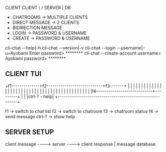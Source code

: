 CLIENT  CLIENT
     \  /
    SERVER
      |
     DB

- CHATROOMS -> MULTIPLE CLIENTS
- DIRECT MESSAGE -> 2 CLIENTS
- BIDIRECTION MESSAGE
- LOGIN -> PASSWORD & USERNAME
- CREATE -> PASSWORD & USERNAME

cli-chat --help|-h
cli-chat --version|-v
cli-chat --login --username|-u=Ayobami
Enter password> ********
cli-chat --create-account
username> Ayobami
password> ********

## CLIENT TUI
+f1--------------+f2----------------------------+f3-------+
|                |                              |         |
|                |                              |         |
|                |                              |         |
|                |                              |         |
|                |                              |         |
|                |                              |         |
|                |                              |         |
|                |                              |         |
|                |                              |         |
|                |                              |         |
|                |                              |         |
|                |f4----------------------------+---------+
|                |                          |ctrl-? - help|
+---------------------------------------------------------+

f1 -> switch to chat list
f2 -> switch to chatroom
f3 -> chatroom status
f4 -> send message
ctrl-? -> show help

## SERVER SETUP
client message ----> server ----> client response
                     |
               message database
